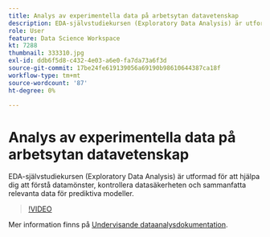 ```yaml
---
title: Analys av experimentella data på arbetsytan datavetenskap
description: EDA-självstudiekursen (Exploratory Data Analysis) är utformad för att hjälpa dig att upptäcka mönster i data, kontrollera datasäktheten och sammanfatta relevanta data för prediktiva modeller.
role: User
feature: Data Science Workspace
kt: 7288
thumbnail: 333310.jpg
exl-id: ddb6f5d8-c432-4e03-a6e0-fa7da73a6f3d
source-git-commit: 17be24fe619139056a69190b98610644387ca18f
workflow-type: tm+mt
source-wordcount: '87'
ht-degree: 0%

---
```


# Analys av experimentella data på arbetsytan datavetenskap

EDA-självstudiekursen (Exploratory Data Analysis) är utformad för att hjälpa dig att förstå datamönster, kontrollera datasäkerheten och sammanfatta relevanta data för prediktiva modeller.

>[!VIDEO](https://video.tv.adobe.com/v/333310)

Mer information finns på [Undervisande dataanalysdokumentation](https://experienceleague.adobe.com/docs/experience-platform/data-science-workspace/jupyterlab/eda-notebook.html?lang=en).
